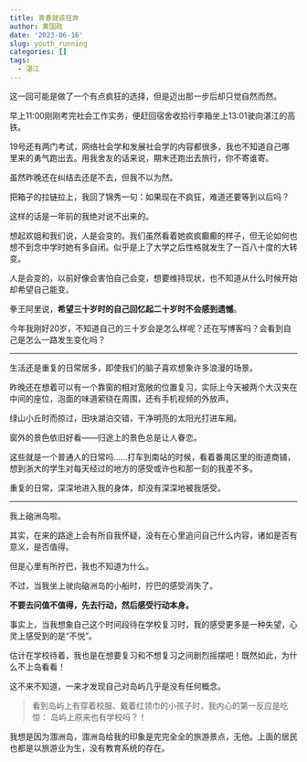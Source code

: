```yaml
---
title: 青春就该狂奔
author: 黄国政
date: '2023-06-16'
slug: youth_running
categories: []
tags:
  - 湛江
---
```


<!--more-->

这一回可能是做了一个有点疯狂的选择，但是迈出那一步后却只觉自然而然。

早上11:00刚刚考完社会工作实务，便赶回宿舍收拾行李箱坐上13:01驶向湛江的高铁。

19号还有两门考试，网络社会学和发展社会学的内容都很多，我也不知道自己哪里来的勇气跑出去。用我舍友的话来说，期末还跑出去旅行，你不寄谁寄。

虽然昨晚还在纠结去还是不去，但我不以为然。

把箱子的拉链拉上，我回了锦秀一句：如果现在不疯狂，难道还要等到以后吗？

这样的话是一年前的我绝对说不出来的。

想起欢姐和我们说，人是会变的。我们虽然看着她疯疯癫癫的样子，但无论如何也想不到念中学时她有多自闭。似乎是上了大学之后性格就发生了一百八十度的大转变。

人是会变的，以前好像会害怕自己会变，想要维持现状，也不知道从什么时候开始却希望自己能变。

拳王阿里说，**希望三十岁时的自己回忆起二十岁时不会感到遗憾**。

今年我刚好20岁，不知道自己的三十岁会是怎么样呢？还在写博客吗？会看到自己是怎么一路发生变化吗？

---

生活还是重复的日常居多，即使我们的脑子喜欢想象许多浪漫的场景。

昨晚还在想着可以有一个靠窗的相对宽敞的位置复习，实际上今天被两个大汉夹在中间的座位，泡面的味道萦绕在周围，还有手机视频的外放声。

绿山小丘时而掠过，田块湖泊交错，干净明亮的太阳光打进车厢。

窗外的景色依旧好看——归途上的景色总是让人眷恋。

这些就是一个普通人的日常吗……打车到南站的时候，看着番禺区里的街道商铺，想到浙大的学生对每天经过的地方的感受或许也和那一刻的我差不多。

重复的日常，深深地进入我的身体，却没有深深地被我感受。

---

我上硇洲岛啦。

其实，在来的路途上会有所自我怀疑，没有在心里追问自己什么内容，诸如是否有意义，是否值得。

但是心里有所拧巴，我也不知道为什么。

不过，当我坐上驶向硇洲岛的小船时，拧巴的感受消失了。

**不要去问值不值得，先去行动，然后感受行动本身。**

事实上，当我想象自己这个时间段待在学校复习时，我的感受更多是一种失望，心灵上感受到的是“不悦”。

估计在学校待着，我也是在想要复习和不想复习之间剧烈摇摆吧！既然如此，为什么不上岛看看！

这不来不知道，一来才发现自己对岛屿几乎是没有任何概念。

> 看到岛屿上有穿着校服、戴着红领巾的小孩子时，我内心的第一反应是吃惊：
> 岛屿上原来也有学校吗？！

我想是因为涠洲岛，涠洲岛给我的印象是完完全全的旅游景点，无他。上面的居民也都是以旅游业为生，没有教育系统的存在。